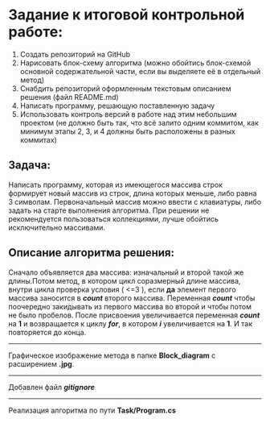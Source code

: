# Задание к итоговой контрольной работе:

1. Создать репозиторий на GitHub
2. Нарисовать блок-схему алгоритма (можно обойтись блок-схемой основной содержательной части, если вы выделяете её в отдельный метод)
3. Снабдить репозиторий оформленным текстовым описанием решения (файл README.md)
4. Написать программу, решающую поставленную задачу
5. Использовать контроль версий в работе над этим небольшим проектом (не должно быть так, что всё залито одним коммитом, как минимум этапы 2, 3, и 4 должны быть расположены в разных коммитах)

## Задача:

Написать программу, которая из имеющегося массива строк формирует новый массив из строк, длина которых меньше, либо равна 3 символам. Первоначальный массив можно ввести с клавиатуры, либо задать на старте выполнения алгоритма. При решении не рекомендуется пользоваться коллекциями, лучше обойтись исключительно массивами.

## Описание алгоритма решения:

Сначало объявляется два массива: изначальный и второй такой же длины.Потом метод, в котором цикл соразмерный длине массива, внутри цикла проверка условия ( <=3 ), если **да** элемент первого массива заносится в __*count*__ второго массива. Переменная __*count*__ чтобы поочередно закидывать из первого массива во второй и чтобы потом не было пробелов. После присвоения увеличивается переменная __*count*__ на **1** и возвращается к циклу __*for*__, в котором __*i*__ увеличивается на **1**. И так повторяется до конца.

____
Графическое изображение метода в папке **Block_diagram** с расширением **.jpg**.
____

Добавлен файл __*gitignore*__
___

Реализация алгоритма по пути **Task/Program.cs**